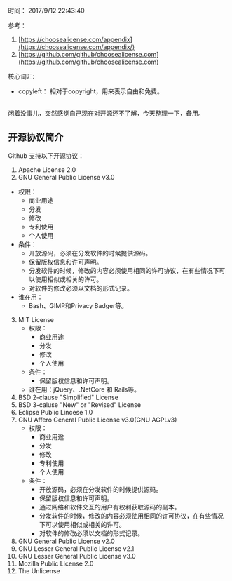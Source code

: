 ##   
时间： 2017/9/12 22:43:40   

参考：  

1. [https://choosealicense.com/appendix](https://choosealicense.com/appendix/)
2. [https://github.com/github/choosealicense.com](https://github.com/github/choosealicense.com)  

核心词汇:   

 *  copyleft： 相对于copyright，用来表示自由和免费。  

##   
闲着没事儿，突然感觉自己现在对开源还不了解，今天整理一下，备用。    

## 开源协议简介 
Github 支持以下开源协议：     
      
1.  Apache License 2.0     
2.  GNU General Public License v3.0     
 * 权限：   
      * 商业用途  
      * 分发  
      * 修改  
      * 专利使用  
      * 个人使用  
  * 条件：  
      * 开放源码，必须在分发软件的时候提供源码。    
      * 保留版权信息和许可声明。  
      * 分发软件的时候，修改的内容必须使用相同的许可协议，在有些情况下可以使用相似或相关的许可。  
      * 对软件的修改必须以文档的形式记录。  
  * 谁在用：  
      * Bash、GIMP和Privacy Badger等。    
3.  MIT License   
    * 权限： 
      * 商业用途  
      * 分发  
      * 修改
      * 个人使用  
    * 条件：  
      * 保留版权信息和许可声明。    
    * 谁在用：jQuery、.NetCore 和 Rails等。    
4.  BSD 2-clause "Simplified" License   
5.  BSD 3-caluse "New" or "Revised" License   
6.  Eclipse Public Lincese 1.0   
7.  GNU Affero General Public License v3.0(GNU AGPLv3)     
    * 权限：   
      * 商业用途  
      * 分发  
      * 修改  
      * 专利使用  
      * 个人使用  
    * 条件：  
      * 开放源码，必须在分发软件的时候提供源码。    
      * 保留版权信息和许可声明。  
      * 通过网络和软件交互的用户有权利获取源码的副本。  
      * 分发软件的时候，修改的内容必须使用相同的许可协议，在有些情况下可以使用相似或相关的许可。  
      * 对软件的修改必须以文档的形式记录。  
8.  GNU General Public License v2.0   
9.  GNU Lesser General Public License v2.1   
10.  GNU Lesser General Public License v3.0   
11.  Mozilla Public License 2.0   
12.  The Unlicense    


     

